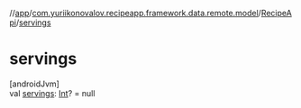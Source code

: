 //[app](../../../index.md)/[com.yuriikonovalov.recipeapp.framework.data.remote.model](../index.md)/[RecipeApi](index.md)/[servings](servings.md)

# servings

[androidJvm]\
val [servings](servings.md): [Int](https://kotlinlang.org/api/latest/jvm/stdlib/kotlin/-int/index.html)? = null
